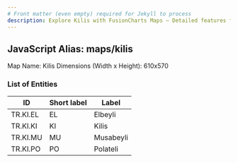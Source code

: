 ```yaml
---
# Front matter (even empty) required for Jekyll to process
description: Explore Kilis with FusionCharts Maps – Detailed features for seamless integration. Try now & enhance your data visualization today! 
---
```


## JavaScript Alias: maps/kilis

Map Name: Kilis
Dimensions (Width x Height): 610x570





### List of Entities

ID | Short label | Label
---|---|---|
TR.KI.EL | EL | Elbeyli
TR.KI.KI | KI | Kilis
TR.KI.MU | MU | Musabeyli
TR.KI.PO | PO | Polateli				